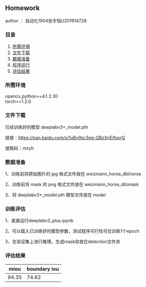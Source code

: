 Homework
---
author ： 自动化1904张宇恒U201914728
### 目录
1. [所需环境](#所需环境)
2. [文件下载](#文件下载)
3. [数据准备](#数据准备)
4. [程序运行](#程序运行)
5. [评估结果](#评估结果)

### 所需环境
opencv_python==4.1.2.30\
torch==1.2.0

### 文件下载
已经训练好的模型 deeplabv3+_model.pth

链接：https://pan.baidu.com/s/1uBv9sc3qg-QBzXnEifqxrQ 

提取码：mzyh 

### 数据准备
1、训练前将原始图片的 jpg 格式文件放在 weizmann_horse_db\horse

2、训练前将 mask 的 png 格式文件放在 weizmann_horse_db\mask

3、将 deeplabv3+_model.pth 模型文件放在 model

### 训练评估   
1、直接运行deeplabv3_plus.ipynb

2、可以载入已训练好的模型参数，测试程序可行性可仅训练1个epoch

3、在验证集上进行推理，生成mask存放在detection文件夹


### 评估结果
| miou | boundary iou |
|------|--------------|
| 94.35  | 74.62        |
